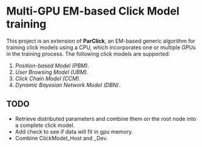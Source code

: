 # Multi-GPU EM-based Click Model training

This project is an extension of **ParClick**, an EM-based generic algorithm for
training click models using a CPU, which incorporates one or multiple GPUs in
the training process. The following click models are supported:

1. *Position-based Model (PBM)*.
2. *User Browsing Model (UBM)*.
3. *Click Chain Model (CCM)*.
4. *Dynamic Bayesian Network Model (DBN)*.

## TODO

- Retrieve distributed parameters and combine them on the root node into a complete click model.
- Add check to see if data will fit in gpu memory.
- Combine ClickModel_Host and _Dev.
